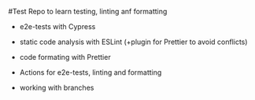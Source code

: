 #Test Repo to learn testing, linting anf formatting

- e2e-tests with Cypress
- static code analysis with ESLint (+plugin for Prettier to avoid conflicts)
- code formating with Prettier

- Actions for e2e-tests, linting and formatting
- working with branches
